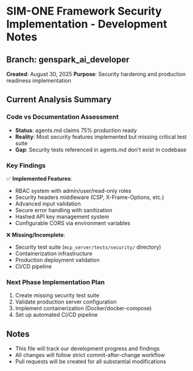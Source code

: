 # SIM-ONE Framework Security Implementation - Development Notes

## Branch: genspark_ai_developer

**Created**: August 30, 2025
**Purpose**: Security hardening and production readiness implementation

## Current Analysis Summary

### Code vs Documentation Assessment
- **Status**: agents.md claims 75% production ready
- **Reality**: Most security features implemented but missing critical test suite
- **Gap**: Security tests referenced in agents.md don't exist in codebase

### Key Findings
✅ **Implemented Features**:
- RBAC system with admin/user/read-only roles
- Security headers middleware (CSP, X-Frame-Options, etc.)
- Advanced input validation
- Secure error handling with sanitization
- Hashed API key management system
- Configurable CORS via environment variables

❌ **Missing/Incomplete**:
- Security test suite (`mcp_server/tests/security/` directory)
- Containerization infrastructure
- Production deployment validation
- CI/CD pipeline

### Next Phase Implementation Plan
1. Create missing security test suite
2. Validate production server configuration
3. Implement containerization (Docker/docker-compose)
4. Set up automated CI/CD pipeline

## Notes
- This file will track our development progress and findings
- All changes will follow strict commit-after-change workflow
- Pull requests will be created for all substantial modifications